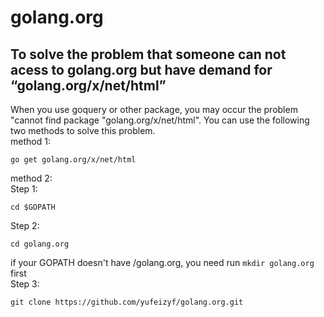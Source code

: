 # golang.org
## To solve the problem that someone can not acess to golang.org but have demand for “golang.org/x/net/html”  
  
When you use goquery or other package, you may occur the problem "cannot find package "golang.org/x/net/html". You can use the following two methods to solve this problem.    
method 1:
<pre><code>go get golang.org/x/net/html</code></pre>
  
method 2:   
Step 1:
<pre><code>cd $GOPATH</code></pre>  
Step 2:
<pre><code>cd golang.org</code></pre>
if your GOPATH doesn't have /golang.org, you need run ``mkdir golang.org`` first  
Step 3:
<pre><code>git clone https://github.com/yufeizyf/golang.org.git</code></pre> 

